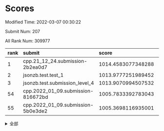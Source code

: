 # Scores

Modified Time: 2022-03-07 00:30:22

Submit Num: 207

All Rank Num: 309977

| rank |               submit               |       score        |       sigma        | pk_num |
| :--- | :--------------------------------- | :----------------- | :----------------- | :----- |
| 1    | cpp.21_12_24.submission-2b2ea0d7   | 1014.4583077348288 | 0.8228519662752575 | 5986   |
| 2    | jsonzb.test.test_1                 | 1013.9777251989452 | 0.8506579003255081 | 5986   |
| 3    | jsonzb.test.submission_level_4     | 1013.9070994507532 | 0.8072937900786842 | 5991   |
| 54   | cpp.2022_01_09.submission-816672bd | 1005.7833392783043 | 0.7152768058027312 | 5991   |
| 55   | cpp.2022_01_09.submission-5b0e3de2 | 1005.3698116935001 | 0.718569886094799  | 5992   |


<details>
<summary>全部</summary>

| rank |                 submit                 |       score        |       sigma        | pk_num |
| :--- | :------------------------------------- | :----------------- | :----------------- | :----- |
| 1    | cpp.21_12_24.submission-2b2ea0d7       | 1014.4583077348288 | 0.8228519662752575 | 5986   |
| 2    | jsonzb.test.test_1                     | 1013.9777251989452 | 0.8506579003255081 | 5986   |
| 3    | jsonzb.test.submission_level_4         | 1013.9070994507532 | 0.8072937900786842 | 5991   |
| 4    | gobigger.level_3.submission_level_3_0  | 1011.1963120718984 | 0.7721932324366784 | 5985   |
| 5    | gobigger.level_3.submission_level_3_31 | 1011.1203656445884 | 0.7422691258276718 | 5993   |
| 6    | gobigger.level_3.submission_level_3_46 | 1011.0600481171151 | 0.7650046017108684 | 5991   |
| 7    | gobigger.level_3.submission_level_3_25 | 1011.0596260119086 | 0.789697345887357  | 5995   |
| 8    | gobigger.level_3.submission_level_3_4  | 1011.0432681867832 | 0.7764850595997502 | 5992   |
| 9    | gobigger.level_3.submission_level_3_45 | 1010.9332835275216 | 0.77161661844374   | 5988   |
| 10   | gobigger.level_3.submission_level_3_38 | 1010.9036237370824 | 0.7344969917847027 | 5992   |
| 11   | gobigger.level_3.submission_level_3_34 | 1010.7255565834134 | 0.7579143729673755 | 5989   |
| 12   | gobigger.level_3.submission_level_3_32 | 1010.6641931147578 | 0.7855476916864708 | 5985   |
| 13   | gobigger.level_3.submission_level_3_27 | 1010.6373666303153 | 0.7601821201733768 | 5988   |
| 14   | gobigger.level_3.submission_level_3_44 | 1010.6065027895304 | 0.7497569552284169 | 5988   |
| 15   | gobigger.level_3.submission_level_3_14 | 1010.4330767832379 | 0.7371955626922767 | 5995   |
| 16   | gobigger.level_3.submission_level_3_47 | 1010.4282590735928 | 0.7663548430448288 | 5987   |
| 17   | gobigger.level_3.submission_level_3_22 | 1010.3208835216167 | 0.759169250103119  | 5986   |
| 18   | gobigger.level_3.submission_level_3_35 | 1010.1143277139844 | 0.7499010673410073 | 5993   |
| 19   | gobigger.level_3.submission_level_3_2  | 1010.109248505898  | 0.7542411549291146 | 5991   |
| 20   | gobigger.level_3.submission_level_3_19 | 1010.0401263213587 | 0.7481756138352745 | 5989   |
| 21   | gobigger.level_3.submission_level_3_48 | 1010.038172709305  | 0.7768725116381853 | 5993   |
| 22   | gobigger.level_3.submission_level_3_21 | 1010.0248169184625 | 0.7846993520063313 | 5990   |
| 23   | gobigger.level_3.submission_level_3_43 | 1010.0153509492708 | 0.7671696817653969 | 5991   |
| 24   | gobigger.level_3.submission_level_3_8  | 1009.9868446626425 | 0.733061801201182  | 5985   |
| 25   | gobigger.level_3.submission_level_3_11 | 1009.9478040231827 | 0.7720003198918263 | 5988   |
| 26   | gobigger.level_3.submission_level_3_41 | 1009.8676689301344 | 0.7541330310985349 | 5988   |
| 27   | gobigger.level_3.submission_level_3_18 | 1009.7752216741392 | 0.7501135691840427 | 5988   |
| 28   | gobigger.level_3.submission_level_3_36 | 1009.7735843587285 | 0.7570465168045462 | 5987   |
| 29   | gobigger.level_3.submission_level_3_29 | 1009.7531755199589 | 0.7565958384936794 | 5994   |
| 30   | gobigger.level_3.submission_level_3_9  | 1009.673838100219  | 0.762867797459621  | 5989   |
| 31   | gobigger.level_3.submission_level_3_7  | 1009.623553394025  | 0.7431891360069501 | 5994   |
| 32   | gobigger.level_3.submission_level_3_37 | 1009.6176722263795 | 0.7517447892050317 | 5988   |
| 33   | gobigger.level_3.submission_level_3_23 | 1009.6103525217593 | 0.7664152653451374 | 5989   |
| 34   | gobigger.level_3.submission_level_3_20 | 1009.4800145526124 | 0.7570927297173505 | 5997   |
| 35   | gobigger.level_3.submission_level_3_49 | 1009.4467041573976 | 0.7378848144204709 | 5995   |
| 36   | gobigger.level_3.submission_level_3_5  | 1009.3725666346182 | 0.7272304044849484 | 5991   |
| 37   | gobigger.level_3.submission_level_3_30 | 1009.3697910205888 | 0.7518875296535681 | 5993   |
| 38   | gobigger.level_3.submission_level_3_1  | 1009.3510999026089 | 0.7425353021258403 | 5985   |
| 39   | gobigger.level_3.submission_level_3_28 | 1009.3182213165635 | 0.7643077814872636 | 5988   |
| 40   | gobigger.level_3.submission_level_3_13 | 1009.1935230228312 | 0.7533477280336646 | 5986   |
| 41   | gobigger.level_3.submission_level_3_42 | 1009.0466204930977 | 0.7417164664149896 | 5991   |
| 42   | gobigger.level_3.submission_level_3_26 | 1008.9193686291212 | 0.7397232551831405 | 5996   |
| 43   | gobigger.level_3.submission_level_3_15 | 1008.8730009553307 | 0.7455636897185633 | 5985   |
| 44   | gobigger.level_3.submission_level_3_40 | 1008.8326919698787 | 0.7577448322619853 | 5985   |
| 45   | gobigger.level_3.submission_level_3_10 | 1008.8193756386382 | 0.7249191198808789 | 5989   |
| 46   | gobigger.level_3.submission_level_3_12 | 1008.7729102802895 | 0.7377495569086769 | 5994   |
| 47   | gobigger.level_3.submission_level_3_24 | 1008.7604301769038 | 0.7455683626891569 | 5991   |
| 48   | gobigger.level_3.submission_level_3_6  | 1008.7367973424998 | 0.7534255986977995 | 5989   |
| 49   | gobigger.level_3.submission_level_3_17 | 1008.7144063344044 | 0.7397606201067197 | 5992   |
| 50   | gobigger.level_3.submission_level_3_16 | 1008.6948229587906 | 0.7780934746485801 | 5990   |
| 51   | gobigger.level_3.submission_level_3_39 | 1008.5142084171287 | 0.7540734256428745 | 5993   |
| 52   | gobigger.level_3.submission_level_3_33 | 1008.3889087807617 | 0.7375661588286702 | 5989   |
| 53   | gobigger.level_3.submission_level_3_3  | 1007.9321691049855 | 0.738486610191368  | 5985   |
| 54   | cpp.2022_01_09.submission-816672bd     | 1005.7833392783043 | 0.7152768058027312 | 5991   |
| 55   | cpp.2022_01_09.submission-5b0e3de2     | 1005.3698116935001 | 0.718569886094799  | 5992   |
| 56   | gobigger.level_1.submission_level_1_36 | 1005.3044259687064 | 0.726480353173831  | 5990   |
| 57   | gobigger.level_1.submission_level_1_4  | 1004.7564758476633 | 0.7282032319449652 | 5987   |
| 58   | gobigger.level_1.submission_level_1_48 | 1004.5381159996351 | 0.7219866008013553 | 5994   |
| 59   | gobigger.level_1.submission_level_1_34 | 1004.4091091586507 | 0.7213358402379323 | 5990   |
| 60   | gobigger.level_1.submission_level_1_3  | 1004.3840085436271 | 0.7217549627473092 | 5989   |
| 61   | gobigger.level_1.submission_level_1_12 | 1004.2351829538087 | 0.7127517161369014 | 5986   |
| 62   | gobigger.level_1.submission_level_1_9  | 1004.1621111125039 | 0.7089454743684734 | 5988   |
| 63   | gobigger.level_1.submission_level_1_32 | 1004.1571193389066 | 0.7267604922517542 | 5991   |
| 64   | gobigger.level_1.submission_level_1_22 | 1004.1377361362338 | 0.7089101322124164 | 5986   |
| 65   | gobigger.level_1.submission_level_1_41 | 1004.0009239504059 | 0.7157021882276927 | 5986   |
| 66   | gobigger.level_1.submission_level_1_39 | 1003.9245098405603 | 0.7128414918655405 | 5993   |
| 67   | gobigger.level_1.submission_level_1_49 | 1003.9188433973248 | 0.7087054800611465 | 5986   |
| 68   | gobigger.level_1.submission_level_1_10 | 1003.8497957822565 | 0.7149336856099009 | 5996   |
| 69   | gobigger.level_1.submission_level_1_37 | 1003.8338680755116 | 0.7203323122304948 | 5991   |
| 70   | gobigger.level_1.submission_level_1_20 | 1003.8044754894252 | 0.7131190043843573 | 5989   |
| 71   | gobigger.level_1.submission_level_1_25 | 1003.7255604315694 | 0.7166997836859667 | 5989   |
| 72   | gobigger.level_1.submission_level_1_24 | 1003.6115025740899 | 0.7151804848980937 | 5994   |
| 73   | gobigger.level_1.submission_level_1_16 | 1003.5697379766102 | 0.7226977657345961 | 5986   |
| 74   | gobigger.level_1.submission_level_1_2  | 1003.5170333901715 | 0.718546137363752  | 5992   |
| 75   | gobigger.level_1.submission_level_1_5  | 1003.4385936460538 | 0.7207195290983797 | 5992   |
| 76   | gobigger.level_1.submission_level_1_14 | 1003.403793180225  | 0.7151741364183614 | 5988   |
| 77   | gobigger.level_1.submission_level_1_27 | 1003.4028655062851 | 0.7126539054462862 | 5987   |
| 78   | gobigger.level_1.submission_level_1_35 | 1003.338296185353  | 0.7246694543997837 | 5991   |
| 79   | gobigger.level_1.submission_level_1_28 | 1003.2748997953129 | 0.7158801645354956 | 5992   |
| 80   | gobigger.level_1.submission_level_1_46 | 1003.254427596375  | 0.7066170498176187 | 5985   |
| 81   | gobigger.level_1.submission_level_1_6  | 1003.25220939139   | 0.7143627833845112 | 5993   |
| 82   | gobigger.level_1.submission_level_1_33 | 1003.22576752725   | 0.7156850783272048 | 5989   |
| 83   | gobigger.level_1.submission_level_1_38 | 1003.2087965663998 | 0.7182441236307067 | 5991   |
| 84   | gobigger.level_1.submission_level_1_11 | 1003.1701587997618 | 0.7243939881384818 | 5985   |
| 85   | gobigger.level_1.submission_level_1_42 | 1003.1254422833306 | 0.7108039126478589 | 5993   |
| 86   | gobigger.level_1.submission_level_1_1  | 1003.0260322736103 | 0.7201452745001896 | 5990   |
| 87   | gobigger.level_1.submission_level_1_29 | 1002.9535715004232 | 0.7114459923699855 | 5993   |
| 88   | gobigger.level_1.submission_level_1_44 | 1002.9089106779103 | 0.7080841886824916 | 5987   |
| 89   | gobigger.level_1.submission_level_1_15 | 1002.8892439235295 | 0.7158213322808407 | 5991   |
| 90   | gobigger.level_1.submission_level_1_19 | 1002.8758130319378 | 0.7100356563823419 | 5994   |
| 91   | gobigger.level_1.submission_level_1_0  | 1002.84515187034   | 0.7209430641293666 | 5991   |
| 92   | gobigger.level_1.submission_level_1_43 | 1002.8071265497107 | 0.719507391429446  | 5983   |
| 93   | gobigger.level_1.submission_level_1_23 | 1002.8031980912177 | 0.7184509277852675 | 5993   |
| 94   | gobigger.level_1.submission_level_1_45 | 1002.7628573453705 | 0.7089323164562397 | 5987   |
| 95   | gobigger.level_1.submission_level_1_13 | 1002.7573425728893 | 0.722188942853795  | 5990   |
| 96   | gobigger.level_1.submission_level_1_8  | 1002.6856756322618 | 0.7192747440288241 | 5995   |
| 97   | gobigger.level_1.submission_level_1_18 | 1002.6792837859313 | 0.7135810999829    | 5990   |
| 98   | gobigger.level_1.submission_level_1_21 | 1002.6529445579964 | 0.7171831879171809 | 5986   |
| 99   | gobigger.level_1.submission_level_1_31 | 1002.605065339842  | 0.7204900429620679 | 5991   |
| 100  | gobigger.level_1.submission_level_1_47 | 1002.500606364528  | 0.7057352542777449 | 5992   |
| 101  | gobigger.level_1.submission_level_1_30 | 1002.4523930787626 | 0.7196310225876286 | 5993   |
| 102  | gobigger.level_1.submission_level_1_7  | 1002.0979131289803 | 0.7147444051394469 | 5991   |
| 103  | gobigger.level_1.submission_level_1_17 | 1001.902875566428  | 0.7084684620781941 | 5988   |
| 104  | gobigger.level_1.submission_level_1_40 | 1001.7088842765901 | 0.7196261144435194 | 5990   |
| 105  | gobigger.level_1.submission_level_1_26 | 1000.9531658281273 | 0.7134507299075862 | 5993   |
| 106  | gobigger.random.submission_random_13   | 997.4257662944117  | 0.7084953389261096 | 5983   |
| 107  | gobigger.random.submission_random_42   | 997.2003813031941  | 0.702310460959869  | 5989   |
| 108  | gobigger.random.submission_random_1    | 996.8507483669564  | 0.7076320342797575 | 5988   |
| 109  | gobigger.random.submission_random_39   | 996.8129390027597  | 0.7179786124861418 | 5988   |
| 110  | gobigger.random.submission_random_40   | 996.8000264833922  | 0.7012401860007071 | 5989   |
| 111  | gobigger.random.submission_random_38   | 996.7562171016299  | 0.7034330566883219 | 5991   |
| 112  | gobigger.random.submission_random_25   | 996.7389809956514  | 0.7079759826251464 | 5992   |
| 113  | gobigger.random.submission_random_28   | 996.6830248263499  | 0.705065822313466  | 5993   |
| 114  | gobigger.random.submission_random_44   | 996.6490605077843  | 0.7047635222398799 | 5991   |
| 115  | gobigger.random.submission_random_43   | 996.5406222533197  | 0.7087631038679731 | 5991   |
| 116  | gobigger.random.submission_random_37   | 996.5016479928863  | 0.7160434642737057 | 5990   |
| 117  | gobigger.random.submission_random_36   | 996.497983227332   | 0.7134185250229461 | 5993   |
| 118  | gobigger.random.submission_random_4    | 996.4638732186144  | 0.6980473346270267 | 5988   |
| 119  | gobigger.random.submission_random_9    | 996.4565836760364  | 0.7168118921624499 | 5992   |
| 120  | gobigger.random.submission_random_6    | 996.3769877562793  | 0.705474368944947  | 5991   |
| 121  | gobigger.random.submission_random_26   | 996.3329137940949  | 0.7020304456795499 | 5994   |
| 122  | gobigger.random.submission_random_10   | 996.331719345591   | 0.7116240214543712 | 5990   |
| 123  | gobigger.random.submission_random_35   | 996.1779720958114  | 0.7015390830847127 | 5991   |
| 124  | gobigger.random.submission_random_15   | 996.1510897766314  | 0.7136972698298474 | 5987   |
| 125  | gobigger.random.submission_random_3    | 996.0930938142325  | 0.7061656571355507 | 5993   |
| 126  | gobigger.random.submission_random_49   | 996.0821532827102  | 0.7113088637697599 | 5990   |
| 127  | gobigger.random.submission_random_33   | 996.036749569597   | 0.7104928760451968 | 5988   |
| 128  | gobigger.random.submission_random_32   | 995.9876337544533  | 0.7178276410329912 | 5989   |
| 129  | gobigger.random.submission_random_24   | 995.9463937234577  | 0.696466131880486  | 5990   |
| 130  | gobigger.random.submission_random_21   | 995.9409695498981  | 0.7083548931403385 | 5989   |
| 131  | gobigger.random.submission_random_48   | 995.932832545766   | 0.7006754699619739 | 5990   |
| 132  | gobigger.random.submission_random_34   | 995.9318422150798  | 0.7050246559035832 | 5990   |
| 133  | gobigger.random.submission_random_16   | 995.8733305095716  | 0.6998070369783165 | 5991   |
| 134  | gobigger.random.submission_random_19   | 995.8440497394666  | 0.709338312855227  | 5993   |
| 135  | gobigger.random.submission_random_27   | 995.8325668414126  | 0.7172972552630763 | 5993   |
| 136  | gobigger.random.submission_random_2    | 995.8180307441726  | 0.7073192013264231 | 5995   |
| 137  | gobigger.random.submission_random_0    | 995.8116012474519  | 0.7098568133423506 | 5992   |
| 138  | gobigger.random.submission_random_41   | 995.7566853330094  | 0.7137607291340289 | 5990   |
| 139  | gobigger.random.submission_random_8    | 995.6747859139651  | 0.7089896802793507 | 5988   |
| 140  | gobigger.random.submission_random_46   | 995.6738189695993  | 0.7061294800814891 | 5991   |
| 141  | gobigger.random.submission_random_20   | 995.6515591667178  | 0.7102016256759474 | 5991   |
| 142  | gobigger.random.submission_random_14   | 995.5474700656329  | 0.7031950846686117 | 5986   |
| 143  | gobigger.random.submission_random_22   | 995.4621882064254  | 0.7192151420514189 | 5991   |
| 144  | gobigger.random.submission_random_18   | 995.3498908273463  | 0.703853820860531  | 5995   |
| 145  | gobigger.random.submission_random_11   | 995.3471181966712  | 0.719189198332682  | 5986   |
| 146  | gobigger.random.submission_random_12   | 995.3268315148001  | 0.6920133117182425 | 5992   |
| 147  | gobigger.random.submission_random_45   | 995.3162078875549  | 0.7251966421127142 | 5987   |
| 148  | gobigger.random.submission_random_7    | 995.2226565793497  | 0.7354823918746147 | 5984   |
| 149  | gobigger.random.submission_random_17   | 995.2142452661774  | 0.7055560590848163 | 5991   |
| 150  | gobigger.random.submission_random_29   | 995.1538322645702  | 0.7316935172452452 | 5987   |
| 151  | gobigger.random.submission_random_23   | 995.1234532334141  | 0.7130940742279767 | 5996   |
| 152  | gobigger.random.submission_random_30   | 995.0942730878687  | 0.7352836020920964 | 5991   |
| 153  | gobigger.random.submission_random_47   | 994.7289811867524  | 0.7108046076567938 | 5989   |
| 154  | gobigger.level_2.submission_level_2_41 | 994.573525922521   | 0.7210895164084379 | 5994   |
| 155  | gobigger.random.submission_random_5    | 994.4947987734796  | 0.7280058143435552 | 5987   |
| 156  | gobigger.random.submission_random_31   | 994.2537330025292  | 0.7114575436332431 | 5986   |
| 157  | gobigger.level_2.submission_level_2_24 | 994.1999638346504  | 0.7348336889353927 | 5989   |
| 158  | gobigger.level_2.submission_level_2_14 | 993.8028568024491  | 0.7403484301471976 | 5989   |
| 159  | gobigger.level_2.submission_level_2_46 | 993.5405762843992  | 0.7280398332188585 | 5992   |
| 160  | gobigger.level_2.submission_level_2_49 | 993.5217601458721  | 0.7166764944453557 | 5988   |
| 161  | gobigger.level_2.submission_level_2_3  | 993.4327707494857  | 0.7271456883829447 | 5986   |
| 162  | gobigger.level_2.submission_level_2_21 | 993.3981612852665  | 0.7309774887310162 | 5988   |
| 163  | gobigger.level_2.submission_level_2_20 | 993.3250130301217  | 0.7525887179260885 | 5986   |
| 164  | gobigger.level_2.submission_level_2_34 | 993.089617496267   | 0.7339517705649691 | 5993   |
| 165  | gobigger.level_2.submission_level_2_44 | 993.0211567975067  | 0.7335963451160361 | 5991   |
| 166  | gobigger.level_2.submission_level_2_19 | 992.9475244422271  | 0.7379932501543734 | 5993   |
| 167  | gobigger.level_2.submission_level_2_6  | 992.9244141215     | 0.720917212928     | 5998   |
| 168  | gobigger.level_2.submission_level_2_4  | 992.8946353341905  | 0.7287873204926028 | 5987   |
| 169  | gobigger.level_2.submission_level_2_22 | 992.7752630850014  | 0.7689737797023212 | 5983   |
| 170  | gobigger.level_2.submission_level_2_47 | 992.7657501655923  | 0.7394086115651759 | 5988   |
| 171  | gobigger.level_2.submission_level_2_9  | 992.7644930432751  | 0.7416358641775042 | 5992   |
| 172  | gobigger.level_2.submission_level_2_13 | 992.6821456573681  | 0.7433706330950246 | 5993   |
| 173  | gobigger.level_2.submission_level_2_23 | 992.5570564923212  | 0.7477917301266648 | 5990   |
| 174  | gobigger.level_2.submission_level_2_37 | 992.3903404110608  | 0.7423339505647166 | 5989   |
| 175  | gobigger.level_2.submission_level_2_39 | 992.380888363825   | 0.7548634086769022 | 5989   |
| 176  | gobigger.level_2.submission_level_2_30 | 992.2753342438931  | 0.739080572596035  | 5992   |
| 177  | gobigger.level_2.submission_level_2_15 | 992.2662551320251  | 0.7564588188295095 | 5992   |
| 178  | gobigger.level_2.submission_level_2_12 | 992.2376126781453  | 0.7230881144353268 | 5989   |
| 179  | gobigger.level_2.submission_level_2_11 | 992.2181908309284  | 0.7502947223123944 | 5989   |
| 180  | gobigger.level_2.submission_level_2_27 | 992.2140383756281  | 0.7335681079928319 | 5993   |
| 181  | gobigger.level_2.submission_level_2_32 | 992.1886847836654  | 0.7559306226603147 | 5987   |
| 182  | gobigger.level_2.submission_level_2_25 | 992.1860644689681  | 0.7467679458266129 | 5993   |
| 183  | gobigger.level_2.submission_level_2_1  | 992.1724108491087  | 0.7451588343868711 | 5991   |
| 184  | gobigger.level_2.submission_level_2_18 | 992.1713758416149  | 0.7555642832887947 | 5989   |
| 185  | gobigger.level_2.submission_level_2_38 | 992.0682369102709  | 0.747690185149647  | 5985   |
| 186  | gobigger.level_2.submission_level_2_2  | 992.0059296457641  | 0.7318892652315258 | 5990   |
| 187  | gobigger.level_2.submission_level_2_40 | 992.0052013602477  | 0.7442702866535055 | 5995   |
| 188  | gobigger.level_2.submission_level_2_7  | 991.990815797387   | 0.7430003563356595 | 5991   |
| 189  | gobigger.level_2.submission_level_2_42 | 991.9330269484061  | 0.7608340869587227 | 5991   |
| 190  | gobigger.level_2.submission_level_2_29 | 991.9011366278845  | 0.7350917277723966 | 5990   |
| 191  | gobigger.level_2.submission_level_2_10 | 991.8806127719055  | 0.7571155568798046 | 5985   |
| 192  | gobigger.level_2.submission_level_2_16 | 991.8369572869804  | 0.7484283396443877 | 5991   |
| 193  | gobigger.level_2.submission_level_2_33 | 991.7393130590416  | 0.7450386357750229 | 5992   |
| 194  | gobigger.level_2.submission_level_2_8  | 991.6516615245905  | 0.7521640189758341 | 5986   |
| 195  | gobigger.level_2.submission_level_2_36 | 991.6351262376252  | 0.7440722857928188 | 5986   |
| 196  | gobigger.level_2.submission_level_2_5  | 991.533337208041   | 0.743575633099731  | 5991   |
| 197  | gobigger.level_2.submission_level_2_48 | 991.4433137406076  | 0.7463393051640984 | 5989   |
| 198  | gobigger.level_2.submission_level_2_43 | 991.2916560706881  | 0.7444112506607337 | 5987   |
| 199  | gobigger.level_2.submission_level_2_45 | 991.0392273031579  | 0.764492816228079  | 5988   |
| 200  | gobigger.level_2.submission_level_2_0  | 990.9942652889936  | 0.7585140074933696 | 5995   |
| 201  | gobigger.level_2.submission_level_2_26 | 990.9744067053564  | 0.7532049833175408 | 5994   |
| 202  | gobigger.level_2.submission_level_2_31 | 990.8390153955684  | 0.751113477303086  | 5986   |
| 203  | gobigger.level_2.submission_level_2_17 | 990.7368353038825  | 0.7429323413042825 | 5989   |
| 204  | gobigger.level_2.submission_level_2_35 | 990.1696051487353  | 0.7552498178030361 | 5989   |
| 205  | gobigger.level_2.submission_level_2_28 | 988.7064170321146  | 0.7931947175770941 | 5988   |
| 206  | gobigger.none.submission_none_1        | 979.3784377077732  | 1.3032104455258513 | 5992   |
| 207  | gobigger.none.submission_none_0        | 975.9769343319516  | 1.487537377066161  | 5988   |

</details>